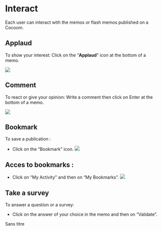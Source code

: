 # Interact
Each user can interact with the memos or flash memos published on a Cocoom.
 

## Applaud

To show your interest:
Click on the “**Applaud**” icon at the bottom of a memo.
 

![](https://pws.cocoom.com/wp-content/uploads/2020/04/Clap.png)


 

##  Comment

To react or give your opinion:
Write a comment then click on Enter at the bottom of a memo.
 

![](https://pws.cocoom.com/wp-content/uploads/2020/04/Capture-d%E2%80%99%C3%A9cran-2020-05-07-%C3%A0-13.36.24.png)



## Bookmark

To save a publication :

- Click on the “Bookmark” icon.
![](https://pws.cocoom.com/wp-content/uploads/2020/04/BOOKMARK_FAQ.png)


 

## Acces to bookmarks :


- Click on “My Activity” and then on “My Bookmarks”.
![](https://pws.cocoom.com/wp-content/uploads/2020/04/Capture-d%E2%80%99%C3%A9cran-2020-05-07-%C3%A0-13.33.06.png)



## Take a survey

To answer a question or a survey:

- Click on the answer of your choice in the memo and then on “Validate”.

Sans titre

